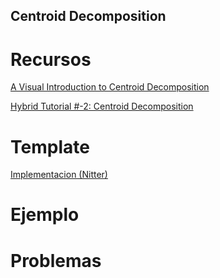## Centroid Decomposition

# Recursos

[A Visual Introduction to Centroid Decomposition](https://medium.com/carpanese/an-illustrated-introduction-to-centroid-decomposition-8c1989d53308)

[Hybrid Tutorial #-2: Centroid Decomposition](https://codeforces.com/blog/entry/81661)

# Template

[Implementacion (Nitter)](Centroid.cpp)

# Ejemplo

# Problemas

